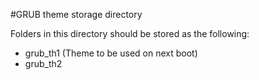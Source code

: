 #GRUB theme storage directory

Folders in this directory should be stored as the following:
 - grub_th1 (Theme to be used on next boot)
 - grub_th2
 
